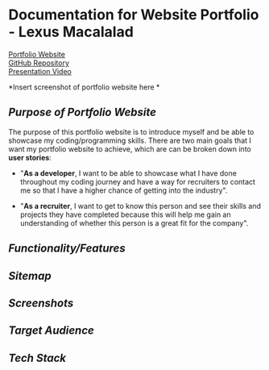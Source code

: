 # Documentation for Website Portfolio - Lexus Macalalad

[Portfolio Website]()  
[GitHub Repository]()  
[Presentation Video]()  

  *Insert screenshot of portfolio website here *

## *Purpose of Portfolio Website*
The purpose of this portfolio website is to introduce myself and be able to showcase my coding/programming skills. There are two main goals that I want my portfolio website to achieve, which are can be broken down into **user stories**:

* "**As a developer**, I want to be able to showcase what I have done throughout my coding journey and have a way for recruiters to contact me so that I have a higher chance of getting into the industry".
  
* "**As a recruiter**, I want to get to know this person and see their skills and projects they have completed because this will help me gain an understanding of whether this person is a great fit for the company".

## *Functionality/Features*

## *Sitemap*

## *Screenshots*

## *Target Audience*

## *Tech Stack*
